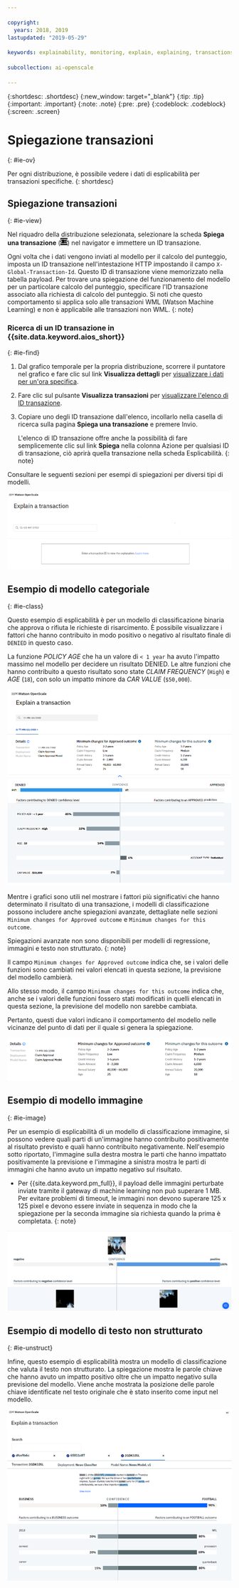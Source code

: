 ```yaml
---

copyright:
  years: 2018, 2019
lastupdated: "2019-05-29"

keywords: explainability, monitoring, explain, explaining, transactions, transaction ID

subcollection: ai-openscale

---
```


{:shortdesc: .shortdesc}
{:new_window: target="_blank"}
{:tip: .tip}
{:important: .important}
{:note: .note}
{:pre: .pre}
{:codeblock: .codeblock}
{:screen: .screen}

# Spiegazione transazioni
{: #ie-ov}

Per ogni distribuzione, è possibile vedere i dati di esplicabilità per transazioni specifiche.
{: shortdesc}

## Spiegazione transazioni
{: #ie-view}

Nel riquadro della distribuzione selezionata, selezionare la scheda **Spiega una transazione** (![scheda Spiega una transazione](images/insight-transact-tab.png)) nel navigator e immettere un ID transazione.

Ogni volta che i dati vengono inviati al modello per il calcolo del punteggio, imposta un ID transazione nell'intestazione HTTP impostando il campo `X-Global-Transaction-Id`. Questo ID di transazione viene memorizzato nella tabella payload. Per trovare una spiegazione del funzionamento del modello per un particolare calcolo del punteggio, specificare l'ID transazione associato alla richiesta di calcolo del punteggio. Si noti che questo comportamento si applica solo alle transazioni WML (Watson Machine Learning) e non è applicabile alle transazioni non WML.
{: note}

### Ricerca di un ID transazione in {{site.data.keyword.aios_short}}
{: #ie-find}

1.  Dal grafico temporale per la propria distribuzione, scorrere il puntatore nel grafico e fare clic sul link **Visualizza dettagli** per [visualizzare i dati per un'ora specifica](/docs/services/ai-openscale?topic=ai-openscale-it-ov#it-vdet).
1.  Fare clic sul pulsante **Visualizza transazioni** per [visualizzare l'elenco di ID transazione](/docs/services/ai-openscale?topic=ai-openscale-it-ov#it-tra).
1.  Copiare uno degli ID transazione dall'elenco, incollarlo nella casella di ricerca sulla pagina **Spiega una transazione** e premere Invio.

    L'elenco di ID transazione offre anche la possibilità di fare semplicemente clic sul link **Spiega** nella colonna Azione per qualsiasi ID di transazione, ciò aprirà quella transazione nella scheda Esplicabilità.
    {: note}

  Consultare le seguenti sezioni per esempi di spiegazioni per diversi tipi di modelli.

  ![Esplicabilità - ID transazione](images/insight-explain-trans-id.png)

## Esempio di modello categoriale
{: #ie-class}

Questo esempio di esplicabilità è per un modello di classificazione binaria che approva o rifiuta le richieste di risarcimento. È possibile visualizzare i fattori che hanno contribuito in modo positivo o negativo al risultato finale di `DENIED` in questo caso.

La funzione *POLICY AGE* che ha un valore di `< 1 year` ha avuto l'impatto massimo nel modello per decidere un risultato DENIED. Le altre funzioni che hanno contribuito a questo risultato sono state *CLAIM FREQUENCY* (`High`) e *AGE* (`18`), con solo un impatto minore da *CAR VALUE* (`$50,000`).

![Esplicabilità - classificazione binaria](images/insight-explain-binary.png)

Mentre i grafici sono utili nel mostrare i fattori più significativi che hanno determinato il risultato di una transazione, i modelli di classificazione possono includere anche spiegazioni avanzate, dettagliate nelle sezioni `Minimum changes for Approved outcome` e `Minimum changes for this outcome`.

Spiegazioni avanzate non sono disponibili per modelli di regressione, immagini e testo non strutturato.
{: note}

Il campo `Minimum changes for Approved outcome` indica che, se i valori delle funzioni sono cambiati nei valori elencati in questa sezione, la previsione del modello cambierà.

Allo stesso modo, il campo `Minimum changes for this outcome` indica che, anche se i valori delle funzioni fossero stati modificati in quelli elencati in questa sezione, la previsione del modello non sarebbe cambiata.

Pertanto, questi due valori indicano il comportamento del modello nelle vicinanze del punto di dati per il quale si genera la spiegazione.

![Esplicabilità - classificazione binaria](images/insight-explain-binary2.png)

## Esempio di modello immagine
{: #ie-image}

Per un esempio di esplicabilità di un modello di classificazione immagine, si possono vedere quali parti di un'immagine hanno contribuito positivamente al risultato previsto e quali hanno contribuito negativamente. Nell'esempio sotto riportato, l'immagine sulla destra mostra le parti che hanno impattato positivamente la previsione e l'immagine a sinistra mostra le parti di immagini che hanno avuto un impatto negativo sul risultato.

- Per {{site.data.keyword.pm_full}}, il payload delle immagini perturbate inviate tramite il gateway di machine learning non può superare 1 MB. Per evitare problemi di timeout, le immagini non devono superare 125 x 125 pixel e devono essere inviate in sequenza in modo che la spiegazione per la seconda immagine sia richiesta quando la prima è completata.
{: note}

![Esplicabilità - classificazione immagine](images/insight-explain-image.png)

## Esempio di modello di testo non strutturato
{: #ie-unstruct}

Infine, questo esempio di esplicabilità mostra un modello di classificazione che valuta il testo non strutturato. La spiegazione mostra le parole chiave che hanno avuto un impatto positivo oltre che un impatto negativo sulla previsione del modello. Viene anche mostrata la posizione delle parole chiave identificate nel testo originale che è stato inserito come input nel modello.

![Esplicabilità - classificazione immagine](images/insight-explain-text.png)
